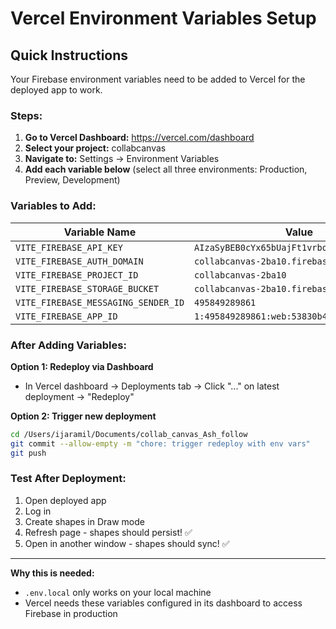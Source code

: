 # Vercel Environment Variables Setup

## Quick Instructions

Your Firebase environment variables need to be added to Vercel for the deployed app to work.

### Steps:

1. **Go to Vercel Dashboard:** https://vercel.com/dashboard
2. **Select your project:** collabcanvas
3. **Navigate to:** Settings → Environment Variables
4. **Add each variable below** (select all three environments: Production, Preview, Development)

### Variables to Add:

| Variable Name | Value |
|--------------|-------|
| `VITE_FIREBASE_API_KEY` | `AIzaSyBEB0cYx65bUajFt1vrbolFDq4G6PAt0ps` |
| `VITE_FIREBASE_AUTH_DOMAIN` | `collabcanvas-2ba10.firebaseapp.com` |
| `VITE_FIREBASE_PROJECT_ID` | `collabcanvas-2ba10` |
| `VITE_FIREBASE_STORAGE_BUCKET` | `collabcanvas-2ba10.firebasestorage.app` |
| `VITE_FIREBASE_MESSAGING_SENDER_ID` | `495849289861` |
| `VITE_FIREBASE_APP_ID` | `1:495849289861:web:53830b46cbf962492a91ec` |

### After Adding Variables:

**Option 1: Redeploy via Dashboard**
- In Vercel dashboard → Deployments tab → Click "..." on latest deployment → "Redeploy"

**Option 2: Trigger new deployment**
```bash
cd /Users/ijaramil/Documents/collab_canvas_Ash_follow
git commit --allow-empty -m "chore: trigger redeploy with env vars"
git push
```

### Test After Deployment:

1. Open deployed app
2. Log in
3. Create shapes in Draw mode
4. Refresh page - shapes should persist! ✅
5. Open in another window - shapes should sync! ✅

---

**Why this is needed:**
- `.env.local` only works on your local machine
- Vercel needs these variables configured in its dashboard to access Firebase in production

